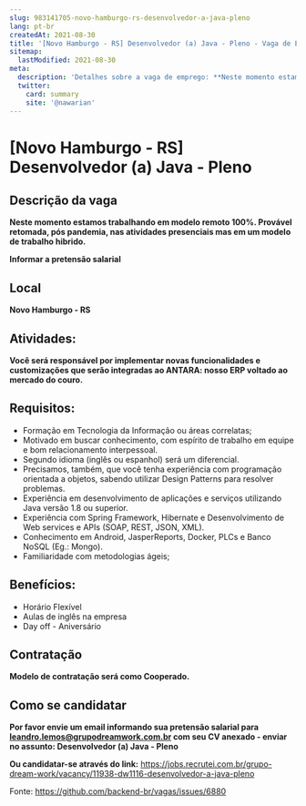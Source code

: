 ```yaml
---
slug: 983141705-novo-hamburgo-rs-desenvolvedor-a-java-pleno
lang: pt-br
createdAt: 2021-08-30
title: '[Novo Hamburgo - RS] Desenvolvedor (a) Java - Pleno - Vaga de Emprego'
sitemap:
  lastModified: 2021-08-30
meta:
  description: 'Detalhes sobre a vaga de emprego: **Neste momento estamos trabalhando em modelo remoto 100%. Provável retomada, pós pandemia, nas atividades presenciais mas em um modelo de trabalho hibrido.** **Informar a pretensão salarial**'
  twitter:
    card: summary
    site: '@nawarian'
---
```


# [Novo Hamburgo - RS] Desenvolvedor (a) Java - Pleno

## Descrição da vaga
**Neste momento estamos trabalhando em modelo remoto 100%. Provável retomada, pós pandemia, nas atividades presenciais mas em um modelo de trabalho hibrido.**

**Informar a pretensão salarial**

## Local
**Novo Hamburgo - RS**

## Atividades:

**Você será responsável por implementar novas funcionalidades e customizações que serão integradas ao ANTARA: nosso ERP voltado ao mercado do couro.**

## Requisitos:

- Formação em Tecnologia da Informação ou áreas correlatas;
- Motivado em buscar conhecimento, com espírito de trabalho em equipe e bom relacionamento interpessoal.
- Segundo idioma (inglês ou espanhol) será um diferencial.
- Precisamos, também, que você tenha experiência com programação orientada a objetos, sabendo utilizar Design Patterns para resolver problemas. 
- Experiência em desenvolvimento de aplicações e serviços utilizando Java versão 1.8 ou superior.
- Experiência com Spring Framework, Hibernate e Desenvolvimento de Web services e APIs (SOAP, REST, JSON, XML).
- Conhecimento em Android, JasperReports, Docker, PLCs e Banco NoSQL (Eg.: Mongo).
- Familiaridade com metodologias ágeis;

## Benefícios:

- Horário Flexível
- Aulas de inglês na empresa
- Day off - Aniversário

## Contratação
**Modelo de contratação será como Cooperado.**

## Como se candidatar
**Por favor envie um email informando sua pretensão salarial para leandro.lemos@grupodreamwork.com.br com seu CV anexado - enviar no assunto: Desenvolvedor (a) Java - Pleno**

**Ou candidatar-se através do link:** https://jobs.recrutei.com.br/grupo-dream-work/vacancy/11938-dw1116-desenvolvedor-a-java-pleno

Fonte: https://github.com/backend-br/vagas/issues/6880
